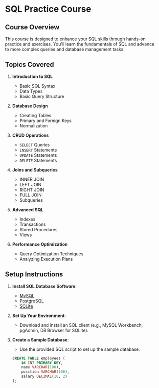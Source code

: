# SQL Practice Course

## Course Overview

This course is designed to enhance your SQL skills through hands-on practice and exercises. You'll learn the fundamentals of SQL and advance to more complex queries and database management tasks.

## Topics Covered

1. **Introduction to SQL**
   - Basic SQL Syntax
   - Data Types
   - Basic Query Structure

2. **Database Design**
   - Creating Tables
   - Primary and Foreign Keys
   - Normalization

3. **CRUD Operations**
   - `SELECT` Queries
   - `INSERT` Statements
   - `UPDATE` Statements
   - `DELETE` Statements

4. **Joins and Subqueries**
   - INNER JOIN
   - LEFT JOIN
   - RIGHT JOIN
   - FULL JOIN
   - Subqueries

5. **Advanced SQL**
   - Indexes
   - Transactions
   - Stored Procedures
   - Views

6. **Performance Optimization**
   - Query Optimization Techniques
   - Analyzing Execution Plans

## Setup Instructions

1. **Install SQL Database Software**:
   - [MySQL](https://dev.mysql.com/downloads/)
   - [PostgreSQL](https://www.postgresql.org/download/)
   - [SQLite](https://www.sqlite.org/download.html)

2. **Set Up Your Environment**:
   - Download and install an SQL client (e.g., MySQL Workbench, pgAdmin, DB Browser for SQLite).

3. **Create a Sample Database**:
   - Use the provided SQL script to set up the sample database.

   ```sql
   CREATE TABLE employees (
       id INT PRIMARY KEY,
       name VARCHAR(100),
       position VARCHAR(100),
       salary DECIMAL(10, 2)
   );
